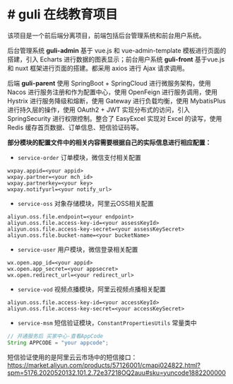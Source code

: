 # # guli 在线教育项目

该项目是一个前后端分离项目，前端包括后台管理系统和前台用户系统。



后台管理系统 **guli-admin** 基于 vue.js 和 vue-admin-template 模板进行页面的搭建，引入 Echarts 进行数据的图表显示；前台用户系统 **guli-front** 基于vue.js 和 nuxt 框架进行页面的搭建。都采用 axios 进行 Ajax 请求调用。



后端 **guli-parent** 使用 SpringBoot + SpringCloud 进行微服务架构，使用 Nacos 进行服务注册和作为配置中心，使用 OpenFeign 进行服务调用，使用 Hystrix 进行服务降级和熔断，使用 Gateway 进行负载均衡，使用 MybatisPlus 进行持久层的操作，使用 OAuth2 + JWT 实现分布式的访问，引入 SpringSecurity 进行权限控制。整合了 EasyExcel 实现对 Excel 的读写，使用 Redis 缓存首页数据、订单信息、短信验证码等。



**部分模块的配置文件中的相关内容需要根据自己的实际信息进行相应配置：**

- `service-order` 订单模块，微信支付相关配置

```properties
wxpay.appid=<your appid>
wxpay.partner=<your mch_id>
wxpay.partnerkey=<your key>
wxpay.notifyurl=<your notify_url>
```

- `service-oss` 对象存储模块，阿里云OSS相关配置

```properties
aliyun.oss.file.endpoint=<your endpoint>
aliyun.oss.file.access-key-id=<your assessKeyId>
aliyun.oss.file.access-key-secret=<your assessKeySecret>
aliyun.oss.file.bucket-name=<your bucketName>
```

- `service-user` 用户模块，微信登录相关配置

```properties
wx.open.app_id=<your appid>
wx.open.app_secret=<your appsecret>
wx.open.redirect_url=<your redirect_url>
```

- `service-vod` 视频点播模块，阿里云视频点播相关配置

```properties
aliyun.oss.file.access-key-id=<your accessKeyId>
aliyun.oss.file.access-key-secret=<your accessKeySecret>
```

- `service-msm` 短信验证模块，`ConstantPropertiesUtils` 常量类中

```java
// 开通服务后 买家中心-查看AppCode
String APPCODE = "your appcode";
```

短信验证使用的是阿里云云市场中的短信接口：https://market.aliyun.com/products/57126001/cmapi024822.html?spm=5176.2020520132.101.2.72e37218OQ2auu#sku=yuncode1882200000

